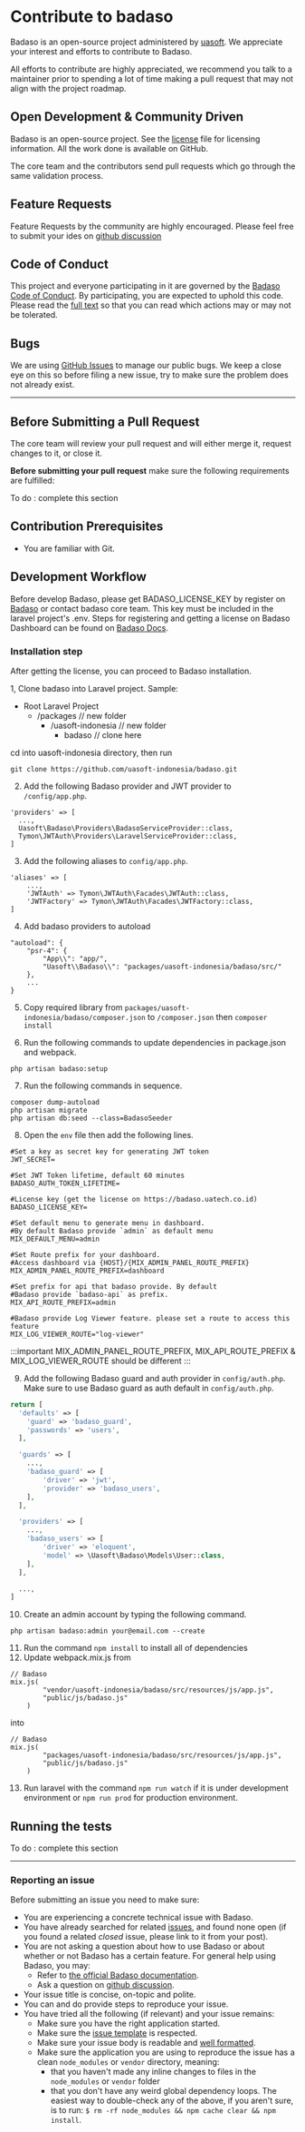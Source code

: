 # Contribute to badaso

Badaso is an open-source project administered by [uasoft](https://soft.uatech.co.id). We appreciate your interest and efforts to contribute to Badaso.

All efforts to contribute are highly appreciated, we recommend you talk to a maintainer prior to spending a lot of time making a pull request that may not align with the project roadmap.

## Open Development & Community Driven

Badaso is an open-source project. See the [license](https://github.com/uasoft-indonesia/badaso/blob/master/license) file for licensing information. All the work done is available on GitHub.

The core team and the contributors send pull requests which go through the same validation process.

## Feature Requests

Feature Requests by the community are highly encouraged. Please feel free to submit your ides on [github discussion](https://github.com/uasoft-indonesia/badaso/discussions/categories/ideas)

## Code of Conduct

This project and everyone participating in it are governed by the [Badaso Code of Conduct](code_of_conduct.md). By participating, you are expected to uphold this code. Please read the [full text](code_of_conduct.md) so that you can read which actions may or may not be tolerated.

## Bugs

We are using [GitHub Issues](https://github.com/uasoft-indonesia/badaso/issues) to manage our public bugs. We keep a close eye on this so before filing a new issue, try to make sure the problem does not already exist.

---

## Before Submitting a Pull Request

The core team will review your pull request and will either merge it, request changes to it, or close it.

**Before submitting your pull request** make sure the following requirements are fulfilled:

To do : complete this section

## Contribution Prerequisites

- You are familiar with Git.

## Development Workflow

Before develop Badaso, please get BADASO_LICENSE_KEY by  register on <a href="https://badaso.uatech.co.id/" target="_blank">Badaso</a> or contact badaso core team. This key must be included in the laravel project's .env.
Steps for registering and getting a license on Badaso Dashboard can be found on <a href="https://badaso-docs.uatech.co.id/docs/en/getting-started/installation/" target="_blank">Badaso Docs</a>.

### Installation step

After getting the license, you can proceed to Badaso installation.

1, Clone badaso into Laravel project. Sample:
- Root Laravel Project
  - /packages // new folder
    - /uasoft-indonesia // new folder
      - badaso // clone here

cd into uasoft-indonesia directory, then run
```
git clone https://github.com/uasoft-indonesia/badaso.git
```

2. Add the following Badaso provider and JWT provider to ```/config/app.php```.

```
'providers' => [
  ...,
  Uasoft\Badaso\Providers\BadasoServiceProvider::class,
  Tymon\JWTAuth\Providers\LaravelServiceProvider::class,
]
```

3. Add the following aliases to ```config/app.php```.
```
'aliases' => [
    ...,
    'JWTAuth' => Tymon\JWTAuth\Facades\JWTAuth::class,
    'JWTFactory' => Tymon\JWTAuth\Facades\JWTFactory::class,
]
```

4. Add badaso providers to autoload

```
"autoload": {
    "psr-4": {
        "App\\": "app/",
        "Uasoft\\Badaso\\": "packages/uasoft-indonesia/badaso/src/"
    },
    ...
}
```

5. Copy required library from ```packages/uasoft-indonesia/badaso/composer.json``` to ```/composer.json``` then ```composer install```

6. Run the following commands to update dependencies in package.json and webpack.
```
php artisan badaso:setup
```

7. Run the following commands in sequence.
```
composer dump-autoload
php artisan migrate
php artisan db:seed --class=BadasoSeeder
```

8. Open the ```env``` file then add the following lines.
```
#Set a key as secret key for generating JWT token
JWT_SECRET=

#Set JWT Token lifetime, default 60 minutes
BADASO_AUTH_TOKEN_LIFETIME=

#License key (get the license on https://badaso.uatech.co.id)
BADASO_LICENSE_KEY=

#Set default menu to generate menu in dashboard. 
#By default Badaso provide `admin` as default menu
MIX_DEFAULT_MENU=admin

#Set Route prefix for your dashboard. 
#Access dashboard via {HOST}/{MIX_ADMIN_PANEL_ROUTE_PREFIX}
MIX_ADMIN_PANEL_ROUTE_PREFIX=dashboard

#Set prefix for api that badaso provide. By default 
#Badaso provide `badaso-api` as prefix. 
MIX_API_ROUTE_PREFIX=admin

#Badaso provide Log Viewer feature. please set a route to access this feature
MIX_LOG_VIEWER_ROUTE="log-viewer"
```
:::important
MIX_ADMIN_PANEL_ROUTE_PREFIX, MIX_API_ROUTE_PREFIX & MIX_LOG_VIEWER_ROUTE should be different
:::

9. Add the following Badaso guard and auth provider in ```config/auth.php```. Make sure to use Badaso guard as auth default in ```config/auth.php```.
<!--DOCUSAURUS_CODE_TABS-->
<!--PHP-->
```php
return [
  'defaults' => [
    'guard' => 'badaso_guard',
    'passwords' => 'users',
  ],

  'guards' => [
    ...,
    'badaso_guard' => [
        'driver' => 'jwt',
        'provider' => 'badaso_users',
    ],
  ],

  'providers' => [
    ...,
    'badaso_users' => [
        'driver' => 'eloquent',
        'model' => \Uasoft\Badaso\Models\User::class,
    ],
  ],

  ...,
]
```
<!--END_DOCUSAURUS_CODE_TABS-->

10. Create an admin account by typing the following command.
```
php artisan badaso:admin your@email.com --create
```

11. Run the command ```npm install``` to install all of dependencies
12. Update webpack.mix.js from
```
// Badaso
mix.js(
        "vendor/uasoft-indonesia/badaso/src/resources/js/app.js",
        "public/js/badaso.js"
    )
```
into
```
// Badaso
mix.js(
        "packages/uasoft-indonesia/badaso/src/resources/js/app.js",
        "public/js/badaso.js"
    )
```
13. Run laravel with the command ```npm run watch``` if it is under development environment or ```npm run prod``` for production environment.

## Running the tests

To do : complete this section

---

### Reporting an issue

Before submitting an issue you need to make sure:

- You are experiencing a concrete technical issue with Badaso.
- You have already searched for related [issues](https://github.com/uasoft-indonesia/badaso/issues), and found none open (if you found a related _closed_ issue, please link to it from your post).
- You are not asking a question about how to use Badaso or about whether or not Badaso has a certain feature. For general help using Badaso, you may:
  - Refer to [the official Badaso documentation](https://badaso-docs.uatech.co.id).
  - Ask a question on [github discussion](https://github.com/uasoft-indonesia/badaso/discussions).
- Your issue title is concise, on-topic and polite.
- You can and do provide steps to reproduce your issue.
- You have tried all the following (if relevant) and your issue remains:
  - Make sure you have the right application started.
  - Make sure the [issue template](.github/ISSUE_TEMPLATE) is respected.
  - Make sure your issue body is readable and [well formatted](https://guides.github.com/features/mastering-markdown).
  - Make sure the application you are using to reproduce the issue has a clean `node_modules` or `vendor` directory, meaning:
    - that you haven't made any inline changes to files in the `node_modules` or `vendor` folder
    - that you don't have any weird global dependency loops. The easiest way to double-check any of the above, if you aren't sure, is to run: `$ rm -rf node_modules && npm cache clear && npm install`.